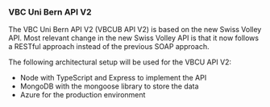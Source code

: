 ### VBC Uni Bern API V2

The VBC Uni Bern API V2 (VBCUB API V2) is based on the new Swiss Volley API.
Most relevant change in the new Swiss Volley API is that it now follows a RESTful approach instead of the previous SOAP approach.

The following architectural setup will be used for the VBCU API V2:
- Node with TypeScript and Express to implement the API
- MongoDB with the mongoose library to store the data
- Azure for the production environment


